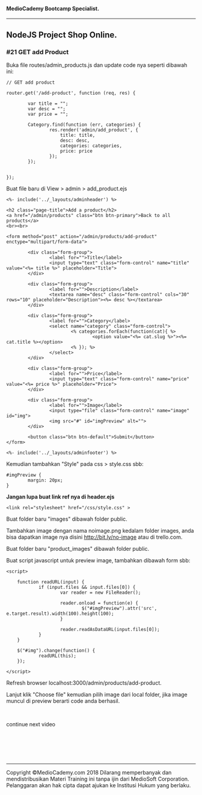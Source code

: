 #### MedioCademy Bootcamp Specialist.

---

## NodeJS Project Shop Online.

### #21 GET add Product

Buka file routes/admin_products.js dan update code nya seperti dibawah ini:

	
	// GET add product
	 
	router.get('/add-product', function (req, res) {

			var title = "";
			var desc = "";
			var price = "";

			Category.find(function (err, categories) {
					res.render('admin/add_product', {
						title: title,
						desc: desc,
						categories: categories,
						price: price
					});
			});


	});	
	

Buat file baru di View > admin > add_product.ejs

	<%- include('../_layouts/adminheader') %>

	<h2 class="page-title">Add a product</h2>
	<a href="/admin/products" class="btn btn-primary">Back to all products</a>
	<br><br>

	<form method="post" action="/admin/products/add-product" enctype="multipart/form-data">

			<div class="form-group">
					<label for="">Title</label>
					<input type="text" class="form-control" name="title" value="<%= title %>" placeholder="Title">
			</div>

			<div class="form-group">
					<label for="">Description</label>
					<textarea name="desc" class="form-control" cols="30" rows="10" placeholder="Description"><%= desc %></textarea>
			</div>

			<div class="form-group">
					<label for="">Category</label>
					<select name="category" class="form-control">
							<% categories.forEach(function(cat){ %>
									<option value="<%= cat.slug %>"><%= cat.title %></option>
							<% }); %>
					</select>
			</div>

			<div class="form-group">
					<label for="">Price</label>
					<input type="text" class="form-control" name="price" value="<%= price %>" placeholder="Price">
			</div>

			<div class="form-group">
					<label for="">Image</label>
					<input type="file" class="form-control" name="image" id="img">
					<img src="#" id="imgPreview" alt="">
			</div>

			<button class="btn btn-default">Submit</button>
	</form>

	<%- include('../_layouts/adminfooter') %>
	
	

Kemudian tambahkan "Style" pada css > style.css sbb:

	#imgPreview {
			margin: 20px;
	}

**Jangan lupa buat link ref nya di header.ejs**

	<link rel="stylesheet" href="/css/style.css" >

Buat folder baru "images" dibawah folder public.
	
Tambahkan image dengan nama noimage.png kedalam folder images, anda bisa dapatkan image nya disini http://bit.ly/no-image atau di trello.com.

Buat folder baru "product_images" dibawah folder public.
	
Buat script javascript untuk preview image, tambahkan dibawah form sbb:

	<script>

		function readURL(input) {
				if (input.files && input.files[0]) {
						var reader = new FileReader();

						reader.onload = function(e) {
								$("#imgPreview").attr('src', e.target.result).width(100).height(100);
						}

						reader.readAsDataURL(input.files[0]);
				}
		}

		$("#img").change(function() {
				readURL(this);
		});

	</script>
	

Refresh browser localhost:3000/admin/products/add-product.

Lanjut klik "Choose file" kemudian pilih image dari local folder, jika image muncul di preview berarti code anda berhasil. 


	
	
	
	
	
	

	
	
	
	

<br>

continue next video

<br><br><br><br>

---

Copyright &copy;MedioCademy.com 2018
Dilarang memperbanyak dan mendistribusikan Materi Training ini tanpa ijin dari MedioSoft Corporation. Pelanggaran akan hak cipta dapat ajukan ke Institusi Hukum yang berlaku.
